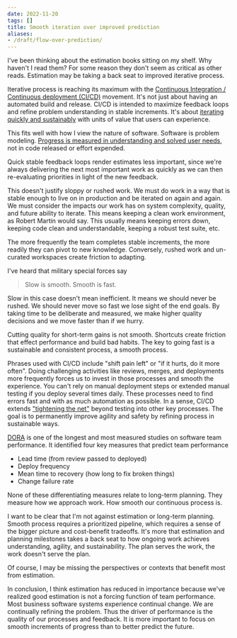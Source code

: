 ```yaml
---
date: 2022-11-20
tags: []
title: Smooth iteration over improved prediction
aliases:
- /draft/flow-over-prediction/
---
```


I've been thinking about the estimation books sitting on my shelf. Why haven't I read them? For some reason they don't seem as critical as other reads. Estimation may be taking a back seat to improved iterative process.
<!--more-->

<!-- Would estimation be more important to other groups?  
Realized that estimation may have reduced in importance in software.-->

Iterative process is reaching its maximum with the [Continuous Integration / Continuous deployment (CI/CD)](https://en.wikipedia.org/wiki/CI/CD) movement. It's not just about having an automated build and release. CI/CD is intended to maximize feedback loops and refine problem understanding in stable increments. It's about [iterating quickly and sustainably](../posts/2022-04-24-CI-and-Refactoring.md) with units of value that users can experience. 
<!-- Doing challenging activities (like deploys and merges) more frequently pushes us to solve -->

This fits well with how I view the nature of software. Software is problem modeling. [Progress is measured in understanding and solved user needs](../posts/2021-01-29-Going-Fast-is-Going-Well.md), not in code released or effort expended. 

Quick stable feedback loops render estimates less important, since we're always delivering the next most important work as quickly as we can then re-evaluating priorities in light of the new feedback.

This doesn't justify sloppy or rushed work. We must do work in a way that is stable enough to live on in production and be iterated on again and again. We must consider the impacts our work has on system complexity, quality, and future ability to iterate. This means keeping a clean work environment, as Robert Martin would say. This usually means keeping errors down, keeping code clean and understandable, keeping a robust test suite, etc.

The more frequently the team completes stable increments, the more readily they can pivot to new knowledge. Conversely, rushed work and un-curated workspaces create friction to adapting.

I've heard that military special forces say

> Slow is smooth. Smooth is fast.

Slow in this case doesn't mean inefficient. It means we should never be rushed. We should never move so fast we lose sight of the end goals. By taking time to be deliberate and measured, we make higher quality decisions and we move faster than if we hurry.

Cutting quality for short-term gains is not smooth. Shortcuts create friction that effect performance and build bad habits. The key to going fast is a sustainable and consistent process, a smooth process.

Phrases used with CI/CD include "shift pain left" or "if it hurts, do it more often". Doing challenging activities like reviews, merges, and deployments more frequently forces us to invest in those processes and smooth the experience. You can't rely on manual deployment steps or extended manual testing if you deploy several times daily. These processes need to find errors fast and with as much automation as possible. In a sense, CI/CD extends ["tightening the net"](../posts/2022-10-21-Five-Foundational-Beliefs.md#tighten-the-net) beyond testing into other key processes. The goal is to permanently improve agility and safety by refining process in sustainable ways.

[DORA](https://www.devops-research.com/research.html) is one of the longest and most measured studies on software team performance. It identified four key measures that predict team performance 
- Lead time (from review passed to deployed)
- Deploy frequency
- Mean time to recovery (how long to fix broken things)
- Change failure rate

None of these differentiating measures relate to long-term planning. They measure how we approach work. How smooth our continuous process is.

I want to be clear that I'm not against estimation or long-term planning. Smooth process requires a prioritized pipeline, which requires a sense of the bigger picture and cost-benefit tradeoffs. It's more that estimation and planning milestones takes a back seat to how ongoing work achieves understanding, agility, and sustainability. The plan serves the work, the work doesn't serve the plan.

Of course, I may be missing the perspectives or contexts that benefit most from estimation.

In conclusion, I think estimation has reduced in importance because we've realized good estimation is not a forcing function of team performance. Most business software systems experience continual change. We are continually refining the problem. Thus the driver of performance is the quality of our processes and feedback. It is more important to focus on smooth increments of progress than to better predict the future.